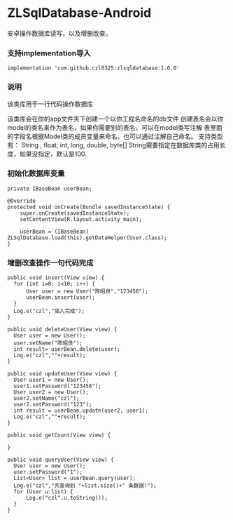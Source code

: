 # ZLSqlDatabase-Android
安卓操作数据库读写，以及增删改查。

### 支持implementation导入

```
implementation 'com.github.czl0325:zlsqldatabase:1.0.0'
```

### 说明

该类库用于一行代码操作数据库

该类库会在你的app文件夹下创建一个以你工程名命名的db文件
创建表名会以你model的类名来作为表名，如果你需要别的表名，可以在model类写注解
表里面的字段名根据Model类的成员变量来命名，也可以通过注解自己命名。
支持类型有： String , float, int, long, double, byte[]
String需要指定在数据库类的占用长度，如果没指定，默认是100.

### 初始化数据库变量
```
private IBaseBean userBean;

@Override
protected void onCreate(Bundle savedInstanceState) {
    super.onCreate(savedInstanceState);
    setContentView(R.layout.activity_main);

    userBean = (IBaseBean) ZLSqlDatabase.load(this).getDataHelper(User.class);
}
```


### 增删改查操作一句代码完成
```
public void insert(View view) {
  for (int i=0; i<10; i++) {
      User user = new User("陈昭良","123456");
      userBean.insert(user);
  }
  Log.e("czl","插入完成");
}

public void deleteUser(View view) {
  User user = new User();
  user.setName("陈昭良");
  int result= userBean.delete(user);
  Log.e("czl",""+result);
}

public void updateUser(View view) {
  User user1 = new User();
  user1.setPassword("123456");
  User user2 = new User();
  user2.setName("czl");
  user2.setPassword("123");
  int result = userBean.update(user2, user1);
  Log.e("czl",""+result);
}

public void getCount(View view) {

}

public void queryUser(View view) {
  User user = new User();
  user.setPassword("1");
  List<User> list = userBean.query(user);
  Log.e("czl","共查询到 "+list.size()+" 条数据!");
  for (User u:list) {
      Log.e("czl",u.toString());
  }
}
```
